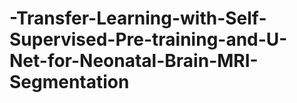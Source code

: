 # -Transfer-Learning-with-Self-Supervised-Pre-training-and-U-Net-for-Neonatal-Brain-MRI-Segmentation